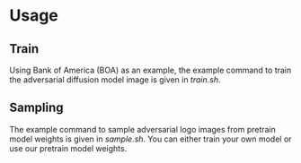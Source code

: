 # Usage

## Train
Using Bank of America (BOA) as an example, the example command to train the adversarial diffusion model image is given in *train.sh*. 

## Sampling
The example command to sample adversarial logo images from pretrain model weights is given in *sample.sh*. You can either train your own model or use our pretrain model weights. 
